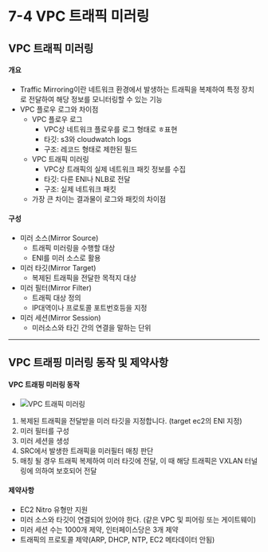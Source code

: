 # 7-4 VPC 트래픽 미러링

## VPC 트래픽 미러링
#### 개요
- Traffic Mirroring이란 네트워크 환경에서 발생하는 트래픽을 복제하여 특정 장치로 전달하여 해당 정보를 모니터링할 수 있는 기능
- VPC 플로우 로그와 차이점
    - VPC 플로우 로그
        - VPC상 네트워크 플로우를 로그 형태로 ㅎ표현
        - 타깃: s3와 cloudwatch logs
        - 구조: 레코드 형태로 제한된 필드
    - VPC 트래픽 미러링
        - VPC상 트래픽의 실제 네트워크 패킷 정보를 수집
        - 타깃: 다른 ENI나 NLB로 전달
        - 구조: 실제 네트워크 패킷
    - 가장 큰 차이는 결과물이 로그와 패킷의 차이점
#### 구성
- 미러 소스(Mirror Source)
    - 트래픽 미러링을 수행할 대상
    - ENI를 미러 소스로 활용
- 미러 타깃(Mirror Target)
    - 복제된 트래픽을 전달한 목적지 대상
- 미러 필터(Mirror Filter)
    - 트래픽 대상 정의
    - IP대역이나 프로토콜 포트번호등을 지정
- 미러 세션(Mirror Session)
    - 미러소스와 타긴 간의 연결을 말하는 단위

---

## VPC 트래핑 미러링 동작 및 제약사항
#### VPC 트래핑 미러링 동작
- ![VPC 트래픽 미러링](https://img1.daumcdn.net/thumb/R800x0/?scode=mtistory2&fname=https%3A%2F%2Ft1.daumcdn.net%2Fcfile%2Ftistory%2F99399B485D1C21C027)
1. 복제된 트래픽을 전달받을 미러 타깃을 지정합니다. (target ec2의 ENI 지정)
2. 미러 필터를 구성
3. 미러 세션을 생성
4. SRC에서 발생한 트래픽을 미러필터 매칭 판단
5. 매칭 될 경우 트래픽 복제하여 미러 타깃에 전달, 이 때 해당 트래픽은 VXLAN 터널링에 의하여 보호되어 전달

#### 제약사항
- EC2 Nitro 유형만 지원
- 미러 소스와 타깃이 연결되어 있어야 한다. (같은 VPC 및 피어링 또는 게이트웨이)
- 미러 세션 수는 1000개 제약, 인터페이스당은 3개 제약
- 트래픽의 프로토콜 제약(ARP, DHCP, NTP, EC2 메타데이터 안됨)
